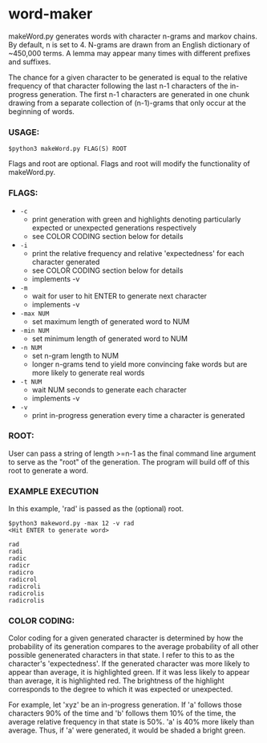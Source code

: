 # word-maker

makeWord.py generates words with character n-grams and markov chains. By default, n is set to 4. N-grams are drawn from an English dictionary of ~450,000 terms. A lemma may appear many times with different prefixes and suffixes.

The chance for a given character to be generated is equal to the relative frequency of that character following the last n-1 characters of the in-progress generation. The first n-1 characters are generated in one chunk drawing from a separate collection of (n-1)-grams that only occur at the beginning of words.

### USAGE:
  
`$python3 makeWord.py FLAG(S) ROOT`

Flags and root are optional. Flags and root will modify the functionality of makeWord.py.


### FLAGS:

- `-c`
	- print generation with green and highlights denoting particularly expected or unexpected generations respectively
	- see COLOR CODING section below for details
- `-i`
	- print the relative frequency and relative 'expectedness' for each character generated
	- see COLOR CODING section below for details
	- implements -v
- `-m`
	- wait for user to hit ENTER to generate next character
	- implements -v
- `-max NUM`	
	- set maximum length of generated word to NUM
- `-min NUM`	
	- set minimum length of generated word to NUM
- `-n NUM`
	- set n-gram length to NUM
	- longer n-grams tend to yield more convincing fake words but are more likely to generate real words
- `-t NUM`
	- wait NUM seconds to generate each character
	- implements -v
- `-v`
	- print in-progress generation every time a character is generated


### ROOT:

User can pass a string of length >=n-1 as the final command line argument to serve as the "root" of the generation. The program will build off of this root to generate a word.


### EXAMPLE EXECUTION

In this example, 'rad' is passed as the (optional) root.

	$python3 makeword.py -max 12 -v rad
	<Hit ENTER to generate word>

 	rad
	radi
	radic
 	radicr
 	radicro
 	radicrol
 	radicroli
 	radicrolis
 	radicrolis


### COLOR CODING:
Color coding for a given generated character is determined by how the probability of its generation compares to the average probability of all other possible genenerated characters in that state. I refer to this to as the character's 'expectedness'. If the generated character was more likely to appear than average, it is highlighted green. If it was less likely to appear than average, it is highlighted red. The brightness of the highlight corresponds to the degree to which it was expected or unexpected.


For example, let 'xyz' be an in-progress generation. If 'a' follows those characters 90% of the time and 'b' follows them 10% of the time, the average relative frequency in that state is 50%. 'a' is 40% more likely than average. Thus, if 'a' were generated, it would be shaded a bright green.




